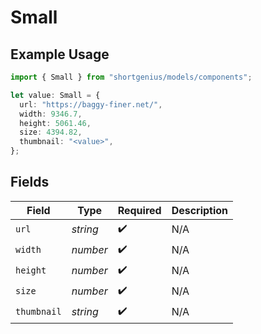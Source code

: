 # Small

## Example Usage

```typescript
import { Small } from "shortgenius/models/components";

let value: Small = {
  url: "https://baggy-finer.net/",
  width: 9346.7,
  height: 5061.46,
  size: 4394.82,
  thumbnail: "<value>",
};
```

## Fields

| Field              | Type               | Required           | Description        |
| ------------------ | ------------------ | ------------------ | ------------------ |
| `url`              | *string*           | :heavy_check_mark: | N/A                |
| `width`            | *number*           | :heavy_check_mark: | N/A                |
| `height`           | *number*           | :heavy_check_mark: | N/A                |
| `size`             | *number*           | :heavy_check_mark: | N/A                |
| `thumbnail`        | *string*           | :heavy_check_mark: | N/A                |